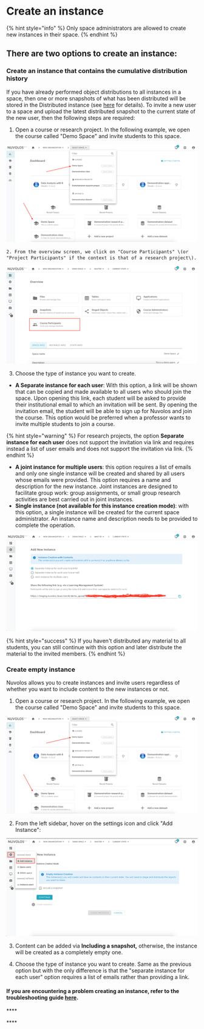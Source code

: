 # Create an instance

{% hint style="info" %}
Only space administrators are allowed to create new instances in their space.
{% endhint %}

## **There are two options to create an instance:**

### **Create an instance that contains the cumulative distribution history**

If you have already performed object distributions to all instances in a space, then one or more snapshots of what has been distributed will be stored in the Distributed instance \(see [here](../../getting-started/distribute-objects-in-nuvolos/) for details\). To invite a new user to a space and upload the latest distributed snapshot to the current state of the new user, then the following steps are required:

1. Open a course or research project. In the following example, we open the course called "Demo Space" and invite students to this space.

![](../../.gitbook/assets/screen-shot-2020-03-19-at-1.02.10-pm.png)

    2. From the overview screen, we click on "Course Participants" \(or "Project Participants" if the context is that of a research project\).

![](../../.gitbook/assets/screen-shot-2020-03-19-at-1.14.04-pm.png)

   3. Choose the type of instance you want to create.

* **A Separate instance for each user**: With this option, a link will be shown that can be copied and made available to all users who should join the space. Upon opening this link, each student will be asked to provide their institutional email to which an invitation will be sent. By opening the invitation email, the student will be able to sign up for Nuvolos and join the course. This option would be preferred when a professor wants to invite multiple students to join a course.

{% hint style="warning" %}
For research projects, the option **Separate instance for each user** does not support the invitation via link and requires instead a list of user emails and does not support the invitation via link.
{% endhint %}

* **A joint instance for multiple users**: this option requires a list of emails and only one single instance will be created and shared by all users whose emails were provided. This option requires a name and description for the new instance. Joint instances are designed to facilitate group work: group assignments, or small group research activities are best carried out in joint instances.
* **Single instance \(not available for this instance creation mode\)**: with this option, a single instance will be created for the current space administrator. An instance name and description needs to be provided to complete the operation.

![](../../.gitbook/assets/screen-shot-2020-03-19-at-1.14.18-pm.png)

{% hint style="success" %}
If you haven't distributed any material to all students, you can still continue with this option and later distribute the material to the invited members.
{% endhint %}

### **Create empty instance**

Nuvolos allows you to create instances and invite users regardless of whether you want to include content to the new instances or not.

1. Open a course or research project. In the following example, we open the course called "Demo Space" and invite students to this space.

![](../../.gitbook/assets/screen-shot-2020-03-19-at-1.02.10-pm.png)

   2. From the left sidebar, hover on the settings icon and click "Add Instance":

![](../../.gitbook/assets/screen-shot-2020-03-19-at-1.26.21-pm.png)

   3. Content can be added via **Including a snapshot,** otherwise, the instance will be created as a completely empty one.

   4. Choose the type of instance you want to create. Same as the previous option but with the only difference is that the "separate instance for each user" option requires a list of emails rather than providing a link.

#### If you are encountering a problem creating an instance, refer to the troubleshooting guide [here](../../troubleshooting/authorization-issues/cannot-create-an-instance.md).

\*\*\*\*

\*\*\*\*

